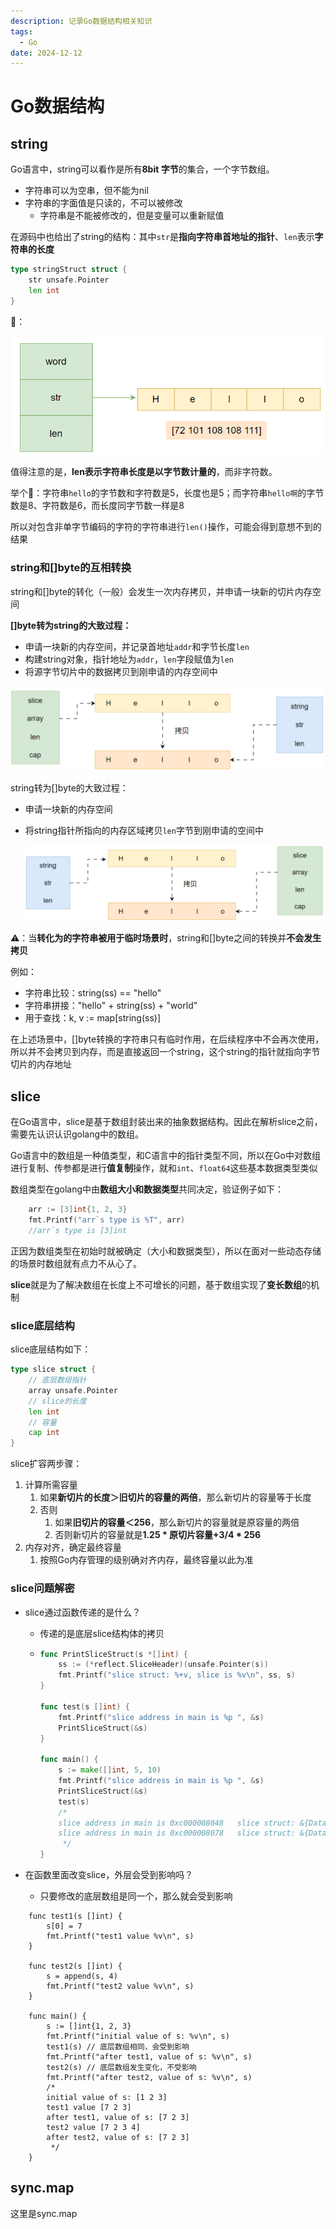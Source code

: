 ```yaml
---
description: 记录Go数据结构相关知识
tags:
  - Go
date: 2024-12-12
---
```




# Go数据结构

## string

Go语言中，string可以看作是所有**8bit 字节**的集合，一个字节数组。

- 字符串可以为空串，但不能为nil
- 字符串的字面值是只读的，不可以被修改
  - 字符串是不能被修改的，但是变量可以重新赋值

在源码中也给出了string的结构：其中`str`是**指向字符串首地址的指针**、`len`表示**字符串的长度**

```go
type stringStruct struct {
    str unsafe.Pointer
    len int
}
```

🌰：

<img src="https://raw.githubusercontent.com/lyydsheep/pic/main/202410051022321.png" alt="image-20241005102225290" style="zoom:67%;" />

值得注意的是，**len表示字符串长度是以字节数计量的**，而非字符数。

举个🌰：字符串`hello`的字节数和字符数是5，长度也是5；而字符串`hello啊`的字节数是8、字符数是6，而长度同字节数一样是8

所以对包含非单字节编码的字符的字符串进行`len()`操作，可能会得到意想不到的结果

### string和[]byte的互相转换

string和[]byte的转化（一般）会发生一次内存拷贝，并申请一块新的切片内存空间

**[]byte转为string的大致过程：**

- 申请一块新的内存空间，并记录首地址`addr`和字节长度`len`
- 构建string对象，指针地址为`addr`，`len`字段赋值为`len`
- 将源字节切片中的数据拷贝到刚申请的内存空间中

![image-20241005103541446](https://raw.githubusercontent.com/lyydsheep/pic/main/202410051035476.png)

string转为[]byte的大致过程：

- 申请一块新的内存空间

- 将string指针所指向的内存区域拷贝`len`字节到刚申请的空间中

  ![image-20241005103722955](https://raw.githubusercontent.com/lyydsheep/pic/main/202410051037987.png)

⚠️：当**转化为的字符串被用于临时场景时**，string和[]byte之间的转换并**不会发生拷贝**

例如：

- 字符串比较：string(ss) == "hello"
- 字符串拼接："hello" + string(ss) + "world"
- 用于查找：k, v := map[string(ss)]

在上述场景中，[]byte转换的字符串只有临时作用，在后续程序中不会再次使用，所以并不会拷贝到内存，而是直接返回一个string，这个string的指针就指向字节切片的内存地址

## slice

在Go语言中，slice是基于数组封装出来的抽象数据结构。因此在解析slice之前，需要先认识认识golang中的数组。

Go语言中的数组是一种值类型，和C语言中的指针类型不同，所以在Go中对数组进行复制、传参都是进行**值复制**操作，就和`int`、`float64`这些基本数据类型类似

数组类型在golang中由**数组大小和数据类型**共同决定，验证例子如下：

```go
	arr := [3]int{1, 2, 3}
	fmt.Printf("arr`s type is %T", arr)
	//arr`s type is [3]int
```

正因为数组类型在初始时就被确定（大小和数据类型），所以在面对一些动态存储的场景时数组就有点力不从心了。

**slice**就是为了解决数组在长度上不可增长的问题，基于数组实现了**变长数组**的机制

### slice底层结构

slice底层结构如下：

```go
type slice struct {
    // 底层数组指针
    array unsafe.Pointer
    // slice的长度
    len int
    // 容量
    cap int
}
```

slice扩容两步骤：

1. 计算所需容量
   1. 如果**新切片的长度＞旧切片的容量的两倍**，那么新切片的容量等于长度
   2. 否则
      1. 如果**旧切片的容量＜256**，那么新切片的容量就是原容量的两倍
      2. 否则新切片的容量就是**1.25 * 原切片容量+3/4 * 256**
2. 内存对齐，确定最终容量
   1. 按照Go内存管理的级别确对齐内存，最终容量以此为准

### slice问题解密

- slice通过函数传递的是什么？

  - 传递的是底层slice结构体的拷贝

  - ```go
    func PrintSliceStruct(s *[]int) {
    	ss := (*reflect.SliceHeader)(unsafe.Pointer(s))
    	fmt.Printf("slice struct: %+v, slice is %v\n", ss, s)
    }
    
    func test(s []int) {
    	fmt.Printf("slice address in main is %p	", &s)
    	PrintSliceStruct(&s)
    }
    
    func main() {
    	s := make([]int, 5, 10)
    	fmt.Printf("slice address in main is %p	", &s)
    	PrintSliceStruct(&s)
    	test(s)
    	/*
    	slice address in main is 0xc000008048	slice struct: &{Data:824633788048 Len:5 Cap:10}, slice is &[0 0 0 0 0]
    	slice address in main is 0xc000008078	slice struct: &{Data:824633788048 Len:5 Cap:10}, slice is &[0 0 0 0 0]
    	 */
    }
    ```

- 在函数里面改变slice，外层会受到影响吗？

  - 只要修改的底层数组是同一个，那么就会受到影响
```
    func test1(s []int) {
    	s[0] = 7
    	fmt.Printf("test1 value %v\n", s)
    }
    
    func test2(s []int) {
    	s = append(s, 4)
    	fmt.Printf("test2 value %v\n", s)
    }
    
    func main() {
    	s := []int{1, 2, 3}
    	fmt.Printf("initial value of s: %v\n", s)
    	test1(s) // 底层数组相同，会受到影响
    	fmt.Printf("after test1, value of s: %v\n", s)
    	test2(s) // 底层数组发生变化，不受影响
    	fmt.Printf("after test2, value of s: %v\n", s)
    	/*
    	initial value of s: [1 2 3]
    	test1 value [7 2 3]
    	after test1, value of s: [7 2 3]
    	test2 value [7 2 3 4]
    	after test2, value of s: [7 2 3]
    	 */
    }
```
## sync.map

这里是sync.map